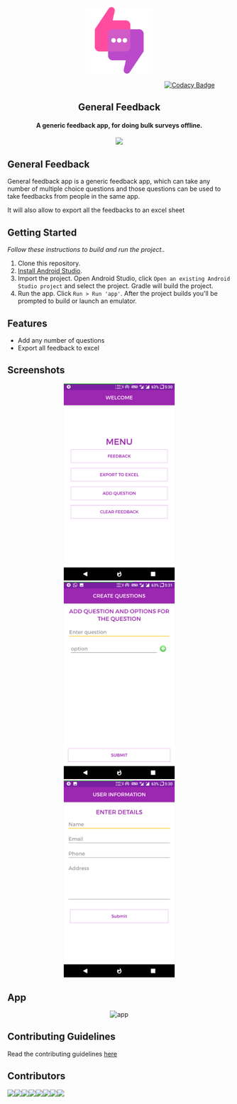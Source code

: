 <p align="center"><a href="https://github.com/arshadkazmi42/general-feedback"><img src="assets/logo.png" width="150"/></a></p>

&nbsp;&nbsp;&nbsp;&nbsp;&nbsp;&nbsp;&nbsp;&nbsp;&nbsp;&nbsp;&nbsp;&nbsp;&nbsp;&nbsp;&nbsp;&nbsp;&nbsp;&nbsp;&nbsp;&nbsp;&nbsp;&nbsp;&nbsp;&nbsp;&nbsp;&nbsp;&nbsp;&nbsp;&nbsp;&nbsp;&nbsp;&nbsp;&nbsp;&nbsp;&nbsp;&nbsp;&nbsp;&nbsp;&nbsp;&nbsp;&nbsp;&nbsp;&nbsp;&nbsp;&nbsp;&nbsp;&nbsp;&nbsp;&nbsp;&nbsp;&nbsp;&nbsp;&nbsp;&nbsp;&nbsp;&nbsp;&nbsp;&nbsp;&nbsp;&nbsp;&nbsp;&nbsp;&nbsp;&nbsp;&nbsp;&nbsp;&nbsp;&nbsp;&nbsp;&nbsp;&nbsp;&nbsp;&nbsp;&nbsp;&nbsp;&nbsp;&nbsp;&nbsp;&nbsp;&nbsp;&nbsp;&nbsp;&nbsp;&nbsp;&nbsp;&nbsp;&nbsp;&nbsp;&nbsp;
[![Codacy Badge](https://api.codacy.com/project/badge/Grade/d36e50dd143d4616842556a8ec386090)](https://www.codacy.com/app/arshadkazmi42/general-feedback?utm_source=github.com&amp;utm_medium=referral&amp;utm_content=arshadkazmi42/general-feedback&amp;utm_campaign=Badge_Grade)

<h2 align="center"><b>General Feedback</b></h2>
<h4 align="center">A generic feedback app, for doing bulk surveys offline.</h4>

<p align="center"><a href="https://play.google.com/store/apps/details?id=com.arshad.feedback"><img src="https://play.google.com/intl/en_us/badges/images/generic/en_badge_web_generic.png" width="250"/></a></p>


## General Feedback

General feedback app is a generic feedback app, which can take any number of multiple choice questions and those questions can be used to take feedbacks from people in the same app.

It will also allow to export all the feedbacks to an excel sheet

## Getting Started

_Follow these instructions to build and run the project.._

1. Clone this repository.
3. [Install Android Studio](https://developer.android.com/sdk/index.html).
5. Import the project. Open Android Studio, click `Open an existing Android
   Studio project` and select the project. Gradle will build the project.
6. Run the app. Click `Run > Run 'app'`. After the project builds you'll be
   prompted to build or launch an emulator.

## Features

* Add any number of questions
* Export all feedback to excel

## Screenshots
<div align="center">
   <img src="assets/Welcome_Screen.png" width="250" hspace="20"/>
   <img src="assets/Add_question.png" width="250" hspace="20"/>
   <img src="assets/User_info.png" width="250" hspace="20"/>
</div>

## App
<p align="center">
    <img src="assets/app.gif" alt="app"/> <br>
    </p>

## Contributing Guidelines

Read the contributing guidelines [here](https://github.com/arshadkazmi42/general-feedback/blob/master/CONTRIBUTING.md)

## Contributors

[![](https://sourcerer.io/fame/arshadkazmi42/arshadkazmi42/general-feedback/images/0)](https://sourcerer.io/fame/arshadkazmi42/arshadkazmi42/general-feedback/links/0)[![](https://sourcerer.io/fame/arshadkazmi42/arshadkazmi42/general-feedback/images/1)](https://sourcerer.io/fame/arshadkazmi42/arshadkazmi42/general-feedback/links/1)[![](https://sourcerer.io/fame/arshadkazmi42/arshadkazmi42/general-feedback/images/2)](https://sourcerer.io/fame/arshadkazmi42/arshadkazmi42/general-feedback/links/2)[![](https://sourcerer.io/fame/arshadkazmi42/arshadkazmi42/general-feedback/images/3)](https://sourcerer.io/fame/arshadkazmi42/arshadkazmi42/general-feedback/links/3)[![](https://sourcerer.io/fame/arshadkazmi42/arshadkazmi42/general-feedback/images/4)](https://sourcerer.io/fame/arshadkazmi42/arshadkazmi42/general-feedback/links/4)[![](https://sourcerer.io/fame/arshadkazmi42/arshadkazmi42/general-feedback/images/5)](https://sourcerer.io/fame/arshadkazmi42/arshadkazmi42/general-feedback/links/5)[![](https://sourcerer.io/fame/arshadkazmi42/arshadkazmi42/general-feedback/images/6)](https://sourcerer.io/fame/arshadkazmi42/arshadkazmi42/general-feedback/links/6)[![](https://sourcerer.io/fame/arshadkazmi42/arshadkazmi42/general-feedback/images/7)](https://sourcerer.io/fame/arshadkazmi42/arshadkazmi42/general-feedback/links/7)
